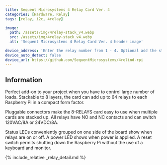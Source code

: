 ```yaml
---
title: Sequent Microsystems 4 Relay Card Ver. 4
categories: [Hardware, Relay]
tags: [relay, i2c, 4relay]

image:
  path: /assets/img/4relay-stack_v4.webp
  src: /assets/img/4relay-stack_v4.webp
  alt: 'Sequent Microsystems 4 Relay Card Ver. 4 header image'

device_address: 'Enter the relay number from 1 - 4. Optional add the stack level number. Default 0.<br />`1,2`'
device_auto_detect: false
device_url: https://github.com/SequentMicrosystems/4relind-rpi
---
```


## Information

Perfect add-on to your project when you have to control large number of loads. Stackable to 8 layers, the card can add up to 64 relays to each Raspberry Pi in a compact form factor.

Pluggable connectors make the 8-RELAYS card easy to use when multiple cards are stacked up. All relays have NO and NC contacts and can switch 120VAC/8A or 24VDC/8A.

Status LEDs conveniently grouped on one side of the board show when relays are on or off. A power LED shows when power is applied. A reset switch permits shutting down the Raspberry Pi without the use of a keyboard and monitor.

{% include_relative _relay_detail.md %}
